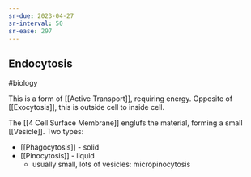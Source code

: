 ```yaml
---
sr-due: 2023-04-27
sr-interval: 50
sr-ease: 297
---
```

## Endocytosis
#biology 

This is a form of [[Active Transport]], requiring energy.
Opposite of [[Exocytosis]], this is outside cell to inside cell.

The [[4 Cell Surface Membrane]] englufs the material, forming a small [[Vesicle]]. 
Two types:
- [[Phagocytosis]] - solid
- [[Pinocytosis]] - liquid
	- usually small, lots of vesicles: micropinocytosis


